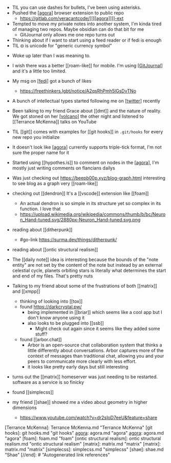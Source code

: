 -	TIL you can use dashes for bullets, I've been using asterisks.
-	Pushed the [[agora]] browser extension to public repo
	-	https://gitlab.com/veracantcode/[[[[agora]]]]-ext
-	Tempted to move my private notes into another system, I'm kinda tired of managing two repos. Maybe obsidian can do that bit for me
	-	GitJournal only allows me one repo turns out
-	Thinking about if I want to start using a feed reader or if fedi is enough
-	TIL **¤** is unicode for "generic currency symbol" 

* Woke up later than I was meaning to.
* I wish there was a better [[roam-like]] for mobile. I'm using [[GitJournal]] and it's a little too limited.
* My msg on [[fedi]] got a bunch of likes
	* https://freethinkers.lgbt/notice/A2qsRhPmh5lGsDvTNo
* A bunch of intellectual types started following me on [[twitter]] recently
* Been talking to my friend Grace about [[dmt]] and the nature of reality. We got stoned on her [[volcano]] the other night and listened to [[Terrance McKenna]] talks on YouTube

* TIL [[git]] comes with examples for [[git hooks]] in `.git/hooks` for every new repo you initialize

-	It doesn't look like [[agora]] currently supports triple-tick format, I'm not sure the proper name for it
-	Started using [[hypothes.is]] to comment on nodes in the [[agora]], I'm mostly just writing comments on flancians dailys
-	Was just checking out https://beepb00p.xyz/blog-graph.html interesting to see blog as a graph very [[roam-like]]
-	checking out [[dendron]] It's a [[vscode]] extension like [[foam]]
	-	An actual dendron is so simple in its structure yet so complex in its function. I love that
	-	https://upload.wikimedia.org/wikipedia/commons/thumb/b/bc/Neuron_Hand-tuned.svg/2880px-Neuron_Hand-tuned.svg.png
-	reading about [[ditherpunk]]
	-	#go-link https://surma.dev/things/ditherpunk/
-	reading about [[ontic structural realism]]


-	The [[daily note]] idea is interesting because the bounds of the "note entity" are not set by the content of the note but instead by an external celestial cycle, planets orbiting stars is literally what determines the start and end of my files. That's pretty nuts
-	Talking to my friend about some of the frustrations of both [[matrix]] and [[xmpp]]
	-	thinking of looking into [[tox]]
	-	found https://darkcrystal.pw/
		-	being implemented in [[briar]] which seems like a cool app but I don't know anyone using it
		-	also looks to be plugged into [[ssb]]
			-	Might check out again since it seems like they added some stuff?
	-	found [[arbor.chat]]
		-	Arbor is an open-source chat collaboration system that thinks a little differently about conversations. Arbor captures more of the context of messages than traditional chat, allowing you and your peers to communicate more clearly with less effort.
		- it looks like pretty early days but still interesting
-	turns out the [[matrix]] homeserver was just needing to be restarted. software as a service is so finicky
-	found [[simplecss]]


-	my friend [[shae]] showed me a video about geometry in higher dimensions
	-	https://www.youtube.com/watch?v=dr2sIoD7eeU&feature=share
	


[//begin]: # "Autogenerated link references for markdown compatibility"
[agora]: agora.md "agora"
[GitJournal]: GitJournal.md "GitJournal"
[fedi]: fedi.md "fedi"
[twitter]: twitter.md "twitter"
[volcano]: volcano.md "volcano"
[Terrance McKenna]: Terrance McKenna.md "Terrance McKenna"
[git hooks]: git hooks.md "git hooks"
[agora]: agora.md "agora"
[agora]: agora.md "agora"
[foam]: foam.md "foam"
[ontic structural realism]: ontic structural realism.md "ontic structural realism"
[matrix]: matrix.md "matrix"
[matrix]: matrix.md "matrix"
[simplecss]: simplecss.md "simplecss"
[shae]: shae.md "Shae"
[//end]: # "Autogenerated link references"